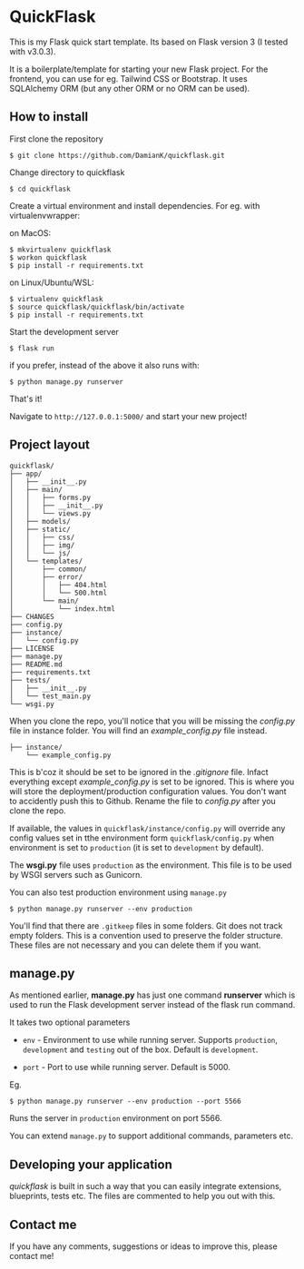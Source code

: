 # QuickFlask
This is my Flask quick start template.
Its based on Flask version 3 (I tested with v3.0.3).

It is a boilerplate/template for starting your new Flask project. For the frontend, you can use for eg. Tailwind CSS or Bootstrap. It uses SQLAlchemy ORM (but any other ORM or no ORM can be used).

## How to install

First clone the repository

```
$ git clone https://github.com/DamianK/quickflask.git
```
Change directory to quickflask

```
$ cd quickflask
```
Create a virtual environment and install dependencies. For eg. with virtualenvwrapper:

on MacOS:
```
$ mkvirtualenv quickflask
$ workon quickflask
$ pip install -r requirements.txt
```

on Linux/Ubuntu/WSL:
```
$ virtualenv quickflask
$ source quickflask/quickflask/bin/activate
$ pip install -r requirements.txt
```

Start the development server
```
$ flask run
```
if you prefer, instead of the above it also runs with: 

```
$ python manage.py runserver
```
That's it! 

Navigate to `http://127.0.0.1:5000/` and start your new project!

## Project layout
```
quickflask/
├── app/
│   ├── __init__.py
│   ├── main/
│   │   ├── forms.py
│   │   ├── __init__.py
│   │   └── views.py
│   ├── models/
│   ├── static/
│   │   ├── css/
│   │   ├── img/
│   │   └── js/
│   └── templates/
│       ├── common/
│       ├── error/
│       │   ├── 404.html
│       │   └── 500.html
│       └── main/
│           └── index.html
├── CHANGES
├── config.py
├── instance/
│   └── config.py
├── LICENSE
├── manage.py
├── README.md
├── requirements.txt
├── tests/
│   ├── __init__.py
│   └── test_main.py
└── wsgi.py
```

When you clone the repo, you'll notice that you will be missing the *config.py* file in instance folder. You will find an *example_config.py* file instead.

```
├── instance/
    └── example_config.py
```

This is b'coz it should be set to be ignored in the *.gitignore* file. Infact everything except *example_config.py* is set to be ignored. This is where you will store the deployment/production configuration values. You don't want to accidently push this to Github. Rename the file to *config.py* after you clone the repo.


If available, the values in `quickflask/instance/config.py` will override any config values set in tthe environment form `quickflask/config.py` when environment is set to `production` (it is set to `development` by default).

The **wsgi.py** file uses `production` as the environment. This file is to be used by WSGI servers such as Gunicorn.

You can also test production environment using `manage.py`

```
$ python manage.py runserver --env production
```

You'll find that there are `.gitkeep` files in some folders. Git does not track empty folders. This is a convention used to preserve the folder structure. These files are not necessary and you can delete them if you want.

## manage.py

As mentioned earlier, **manage.py** has just one command **runserver** which is used to run the Flask development server instead of the flask run command.

It takes two optional parameters

- `env` - Environment to use while running server. Supports  `production`, `development` and `testing` out of the box. Default is `development`. 

- `port` - Port to use while running server. Default is 5000.

Eg.

```
$ python manage.py runserver --env production --port 5566
``` 

Runs the  server in `production` environment on port 5566.

You can  extend `manage.py` to support additional commands, parameters etc.

## Developing your application

*quickflask* is built in such a way that you can easily integrate extensions, blueprints, tests etc. The files are commented to help you out with this.

## Contact me

If you have any comments, suggestions or ideas to improve this, please contact me!
